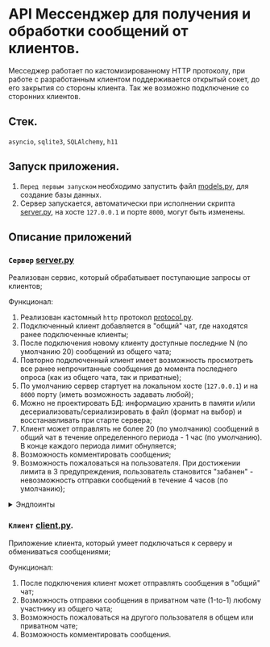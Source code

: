 # API Мессенджер для получения и обработки сообщений от клиентов.

Месседжер работает по кастомизированному HTTP протоколу, при работе с разработанным клиентом поддерживается открытый сокет, до его закрытия со стороны клиента. Так же возможно подключение со сторонних клиентов.

## Стек.
`asyncio`, `sqlite3`, `SQLAlchemy`, `h11`

## Запуск приложения.

1. `Перед первым запуском` необходимо запустить файл [models.py](models.py), для создание базы данных.
2. Сервер запускается, автоматически при исполнении скрипта [server.py](server.py), на хосте `127.0.0.1` и порте `8000`, могут быть изменены.


## Описание приложений

### `Сервер` [server.py](server.py)

Реализован сервис, который обрабатывает поступающие запросы от клиентов;

Функционал:
1. Реализован кастомный `http` протокол [protocol.py](protocol.py).
2. Подключенный клиент добавляется в "общий" чат, где находятся ранее подключенные клиенты;
3. После подключения новому клиенту доступные последние N (по умолчанию 20) сообщений из общего чата;
4. Повторно подключенный клиент имеет возможность просмотреть все ранее непрочитанные сообщения до момента последнего опроса (как из общего чата, так и приватные);
5. По умолчанию сервер стартует на локальном хосте (`127.0.0.1`) и на `8000` порту (иметь возможность задавать любой);
6. Можно не проектировать БД: информацию хранить в памяти и/или десериализовать/сериализировать в файл (формат на выбор) и восстанавливать при старте сервера;
7. Клиент может отправлять не более 20 (по умолчанию) сообщений в общий чат в течение определенного периода - 1 час (по умолчанию). В конце каждого периода лимит обнуляется;
8. Возможность комментировать сообщения;
9. Возможность пожаловаться на пользователя. При достижении лимита в 3 предупреждения, пользователь становится "забанен" - невозможность отправки сообщений в течение 4 часов (по умолчанию);



<details>
<summary> Эндпоинты </summary>

1. При первом подключении клиента, отправляет токен клиенту (`JSON`-формат `{"token": "hex(16)"}`), при последующих сообщает, что токен уже выдан, при запросе отправляется `JSON` тело запроса с указание поля `"user_name"`. При возникновении  ошибок при запросе будет возвращен соответствующий код ошибки, и возвращен ответ с дополнительной информацией.
```python
POST /get-token
```

2. Подключение к чату, вернет ответ в формате `JSON` со списком последних 20 прочитанных сообщений, и списком всех непрочитанных сообщений. Запроса может быть пустым `JSON`, в таком случае будет получена информация об общем чате, если указать поле `"chat_with"`, указать имя пользователя, будет возвращена информация о приватном чате. При возникновении  ошибок при запросе будет возвращен соответствующий код ошибки с дополнительной информацией об ошибке.
```python
POST /connect
```

3. Сообщает под каким именем подключен клиент, а так же информацию о чатах, в формате `JSON`. Требуется авторизация. При возникновении  ошибок при запросе будет возвращен соответствующий код ошибки с дополнительной информацией об ошибке. 
```python
GET /status
```

4. Отправка сообщения в чате (в общий чат в один час допустимо отсылать не более `20` сообщений, при превышении лимита вернется предупреждение, что лимит исчерпан). Необходимо в теле запроса указать поле `"message"`, с указанием в нем текста сообщений. Если необходимо отправить сообщение в приватный чат необходимо, в поле `"send_to"` указать имя пользователя, для которого предназначено сообщение. При успехе вернется код `201`, и сообщение в формате `JSON`, об успешной отправке. При возникновении  ошибок при запросе будет возвращен соответствующий код ошибки с дополнительной информацией об ошибке.
```python
POST /send
```

5. Комментировать сообщение. Необходимо указать идентификатор сообщения в поле `"message_id"` и текст комментария в поле `"comment"`. При успешной отправке комментария вернется код `201`, и сообщение в формате `JSON`, об успешном добавлении комментария. При возникновении  ошибок при запросе будет возвращен соответствующий код ошибки с дополнительной информацией об ошибке.
```python
POST /comment
```

6. Возможность пожаловаться на пользователя. Необходимо указать поле `"chat_type"` с указанием типа чата (`"private"`, `"public"`), и имени пользователя на которого клиент хочет пожаловаться, при успехе жалобы, будет возвращен код `201`, с дополнительной информацией, если пользователь уже забанен будет возвращено информационное сообщение. При возникновении  ошибок при запросе будет возвращен соответствующий код ошибки с дополнительной информацией об ошибке.
```python
POST /report
```
</details>



### `Клиент` [client.py](client.py).

Приложение клиента, который умеет подключаться к серверу и обмениваться сообщениями;

Функционал:
1. После подключения клиент может отправлять сообщения в "общий" чат;
2. Возможность отправки сообщения  в приватном чате (1-to-1) любому участнику из общего чата;
3. Возможность пожаловаться на другого пользователя в общем или приватном чате;
4. Возможность комментировать сообщения.
